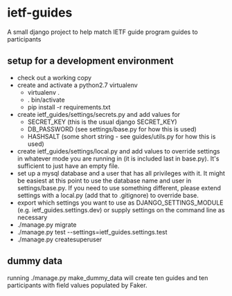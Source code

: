 # ietf-guides
A small django project to help match IETF guide program guides to participants

## setup for a development environment
* check out a working copy
* create and activate a python2.7 virtualenv
  - virtualenv .
  - . bin/activate
  - pip install -r requirements.txt
* create ietf_guides/settings/secrets.py and add values for
  - SECRET_KEY   (this is the usual django SECRET_KEY)
  - DB_PASSWORD  (see settings/base.py for how this is used)
  - HASHSALT     (some short string - see guides/utils.py for how this is used)
* create ietf_guides/settings/local.py and add values to override settings in whatever mode you are running in (it is included last in base.py). It's sufficient to just have an empty file.
* set up a mysql database and a user that has all privileges with it. It might be easiest at this point to use the database name and user in settings/base.py. If you need to use something different, please extend settings with a local.py (add that to .gitignore) to override base.
* export which settings you want to use as DJANGO_SETTINGS_MODULE (e.g. ietf_guides.settings.dev) or supply settings on the command line as necessary
* ./manage.py migrate
* ./manage.py test --settings=ietf_guides.settings.test
* ./manage.py createsuperuser

## dummy data
running ./manage.py make_dummy_data will create ten guides and ten participants with field values populated by Faker.
